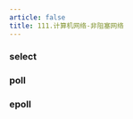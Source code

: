 ```yaml
---
article: false
title: 111.计算机网络-非阻塞网络
---
```


### select


### poll



### epoll



























